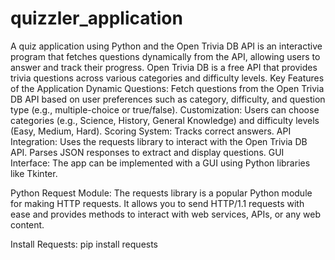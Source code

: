 # quizzler_application
A quiz application using Python and the Open Trivia DB API is an interactive program that fetches questions dynamically from the API, allowing users to answer and track their progress. Open Trivia DB is a free API that provides trivia questions across various categories and difficulty levels.
Key Features of the Application
Dynamic Questions:
Fetch questions from the Open Trivia DB API based on user preferences such as category, difficulty, and question type (e.g., multiple-choice or true/false).
Customization:
Users can choose categories (e.g., Science, History, General Knowledge) and difficulty levels (Easy, Medium, Hard).
Scoring System:
Tracks correct answers.
API Integration:
Uses the requests library to interact with the Open Trivia DB API.
Parses JSON responses to extract and display questions.
GUI Interface:
The app can be implemented with a GUI using Python libraries like Tkinter.

Python Request Module:
The requests library is a popular Python module for making HTTP requests. It allows you to send HTTP/1.1 requests with ease and provides methods to interact with web services, APIs, or any web content.

Install Requests:
pip install requests
